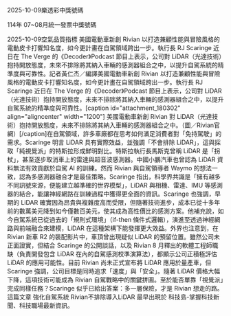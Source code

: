 
2025-10-09樂透彩中獎號碼

                                
114年 07~08月統一發票中獎號碼
                             
2025-10-09空氣品質指標
                              美國電動車新創 Rivian 以打造兼顧性能與冒險風格的電動皮卡打響知名度，如今更計畫在自駕領域跨出一步。執行長 RJ Scaringe 近日在 The Verge 的《Decoder》Podcast 節目上表示，公司對 LiDAR（光達技術）抱持開放態度，未來不排除將其納入車輛的感測器組合之中，以提升自駕系統的精準度與可靠性。記者黃仁杰／編譯美國電動車新創 Rivian 以打造兼顧性能與冒險風格的電動皮卡打響知名度，如今更計畫在自駕領域跨出一步。執行長 RJ Scaringe 近日在 The Verge 的《Decoder》Podcast 節目上表示，公司對 LiDAR（光達技術）抱持開放態度，未來不排除將其納入車輛的感測器組合之中，以提升自駕系統的精準度與可靠性。[caption id="attachment_180302" align="aligncenter" width="1200"] 美國電動車新創 Rivian 對 LiDAR（光達技術）抱持開放態度，未來不排除將其納入車輛的感測器組合之中。（圖／Rivian官網）[/caption]在自駕領域，許多車廠都在思考如何滿足消費者對「免持駕駛」的需求。Scaringe 明言 LiDAR 具有實際效益，並強調「不會排除 LiDAR」，這與採取「純視覺派」的特斯拉形成鮮明對比。特斯拉執行長馬斯克曾稱 LiDAR 是「拐杖」，甚至逐步取消車上的雷達與超音波感測器。中國小鵬汽車也曾認為 LiDAR 資料無法有效貢獻於自駕 AI 的訓練。然而 Rivian 與自駕領導者 Waymo 的想法一致，認為多感測器融合才是最佳策略。Scaringe 指出，科學界共識是「擁有越多不同訊號來源，便能建立越準確的世界模型」，LiDAR 與相機、雷達、IMU 等感測器的結合，能讓神經網路在訓練過程中獲得更全面的資訊。Scaringe 也強調，早期的 LiDAR 確實因為昂貴與複雜度高而受限，但隨著技術進步，成本已從十多年前的數萬美元降到如今僅數百美元，使其成為高性價比的感測方案。他補充說，如今自駕系統已從過去的「規則式環境」（if-then 條件式邏輯），演進至透過神經網路與前端融合來建模，LiDAR 在這種架構下能發揮更大效益。外界也注意到，在 Rivian 新車 R2 的裝配影片中，車頂曾出現疑似 LiDAR 的預留位置。雖然公司未正面證實，但結合 Scaringe 的公開談話，以及 Rivian 8 月釋出的軟體工程師職缺（負責開發包含 LiDAR 在內的自駕感測校準演算法），都顯示公司正積極評估 LiDAR 的應用可能性。目前 Rivian 尚未正式宣布將 LiDAR 應用於量產車，但 Scaringe 強調，公司目標是同時追求「速度」與「安全」。隨著 LiDAR 價格大幅下降，這項技術可能成為 Rivian 自駕戰略中的關鍵拼圖。至於能否單靠「視覺派」完成同樣任務？Scaringe 似乎已給出答案：多一層保險，才是 Rivian 想走的路。這篇文章 強化自駕系統 Rivian不排除導入LiDAR 最早出現於 科技島-掌握科技新聞、科技職場最新資訊。